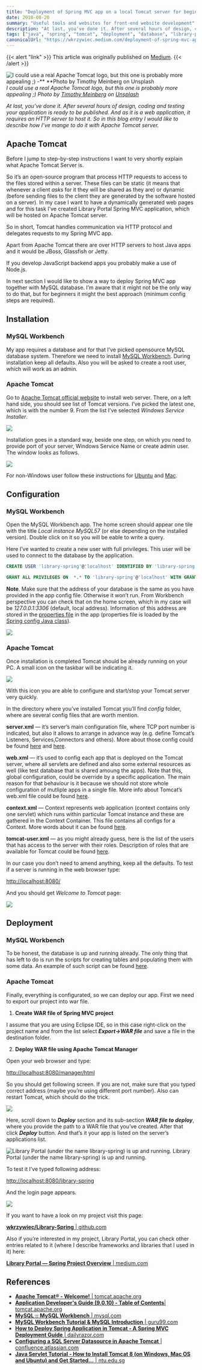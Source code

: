 ```yaml
---
title: "Deployment of Spring MVC app on a local Tomcat server for beginners"
date: 2018-08-20
summary: "Useful tools and websites for front-end website development"
description: "At last, you’ve done it. After several hours of design, coding and testing your application is ready to be published. And as it is a web application, it requires an HTTP server to host it. So in this blog entry I would like to describe how I’ve mange to do it with Apache Tomcat server."
tags: ["java", "spring", "tomcat", "deployment", "database", "library-project"]
canonicalUrl: "https://wkrzywiec.medium.com/deployment-of-spring-mvc-app-on-a-local-tomcat-server-for-beginners-3dfff9161908"
---
```


{{< alert "link" >}}
This article was originally published on [Medium](https://wkrzywiec.medium.com/deployment-of-spring-mvc-app-on-a-local-tomcat-server-for-beginners-3dfff9161908).
{{< /alert >}}

![I could use a real Apache Tomcat logo, but this one is probably more appealing ;) -** **Photo by [Timothy Meinberg](https://unsplash.com/@tmbrg?utm_source=medium&utm_medium=referral) on [Unsplash](https://unsplash.com?utm_source=medium&utm_medium=referral)](https://cdn-images-1.medium.com/max/12000/0*VwhRNhuu0tiS-sEM)*I could use a real Apache Tomcat logo, but this one is probably more appealing ;) Photo by [Timothy Meinberg](https://unsplash.com/@tmbrg?utm_source=medium&utm_medium=referral) on [Unsplash](https://unsplash.com?utm_source=medium&utm_medium=referral)*

*At last, you’ve done it. After several hours of design, coding and testing your application is ready to be published. And as it is a web application, it requires an HTTP server to host it. So in this blog entry I would like to describe how I’ve mange to do it with Apache Tomcat server.*

## Apache Tomcat

Before I jump to step-by-step instructions I want to very shortly explain what Apache Tomcat Server is.

So it’s an open-source program that process HTTP requests to access to the files stored within a server. These files can be static (it means that whenever a client *asks* for it they will be shared as they are) or dynamic (before sending files to the client they are generated by the software hosted on a server). In my case I want to have a dynamically generated web pages and for this task I’ve created Library Portal Spring MVC application, which will be hosted on Apache Tomcat server.

So in short, Tomcat handles communication via HTTP protocol and delegates requests to my Spring MVC app.

Apart from Apache Tomcat there are over HTTP servers to host Java apps and it would be JBoss, Glassfish or Jetty.

If you develop JavaScript backend apps you probably make a use of Node.js.

In next section I would like to show a way to deploy Spring MVC app together with MySQL database. I’m aware that it might not be the only way to do that, but for beginners it might the best approach (minimum config steps are required).

## Installation

### MySQL Workbench

My app requires a database and for that I’ve picked opensource MySQL database system. Therefore we need to install [MySQL Workbench](https://www.mysql.com/products/workbench/). During installation keep all defaults. Also you will be asked to create a root user, which will work as an admin.

### Apache Tomcat

Go to [Apache Tomcat official website](http://tomcat.apache.org/) to install web server. There, on a left hand side, you should see list of Tomcat versions. I’ve picked the latest one, which is with the number 9. From the list I’ve selected *Windows Service Installer*.

![](https://cdn-images-1.medium.com/max/2000/1*WUy1iAbiGXJy9TwSuN0ZHQ.png)

Installation goes in a standard way, beside one step, on which you need to provide port of your server, Windows Service Name or create admin user. The window looks as follows.

![](https://cdn-images-1.medium.com/max/2000/1*O25lZIhPQAVWlNGrh3vJhg.png)

For non-Windows user follow these instructions for [Ubuntu](https://www.digitalocean.com/community/tutorials/install-tomcat-9-ubuntu-1804) and [Mac](http://www.ntu.edu.sg/home/ehchua/programming/howto/tomcat_howto.html).

## Configuration

### MySQL Workbench

Open the MySQL Workbench app. The home screen should appear one tile with the title *Local instance MySQL57* (or else depending on the installed version). Double click on it so you will be eable to write a query.

Here I’ve wanted to create a new user with full privileges. This user will be used to connect to the database by the application.

```sql
CREATE USER 'library-spring'@'localhost' IDENTIFIED BY 'library-spring';

GRANT ALL PRIVILEGES ON  *.* TO 'library-spring'@'localhost' WITH GRANT OPTION;
```

**Note**. Make sure that the address of your database is the same as you have provided in the app config file. Otherwise it won’t run. From Workbench perspective you can check that on the home screen, which in my case will be *127.0.0.1:3306* (default, local address). Information of this address are stored in the [properties file](https://github.com/wkrzywiec/Library-Spring/blob/master/src/main/resources/properties/datasource.properties) in the app (properties file is loaded by the [Spring config Java class](https://github.com/wkrzywiec/Library-Spring/blob/master/src/main/java/com/wkrzywiec/spring/library/config/LibraryConfig.java)).

![](https://cdn-images-1.medium.com/max/2000/1*n5svyCBiVVC5_fmnkoL63w.png)

### Apache Tomcat

Once installation is completed Tomcat should be already running on your PC. A small icon on the taskbar will be indicating it.

![](https://cdn-images-1.medium.com/max/2000/1*A8r8ivsTCXrF_ztGXaMgJA.png)

With this icon you are able to configure and start/stop your Tomcat server very quickly.

In the directory where you’ve installed Tomcat you’ll find *config* folder, where are several config files that are worth mention.

**server.xml** — it’s server’s main configuration file, where TCP port number is indicated, but also it allows to arrange in advance way (e.g. define Tomcat’s Listeners, Services,Connectors and others). More about those config could be found [here](https://examples.javacodegeeks.com/enterprise-java/tomcat/tomcat-server-xml-configuration-example/) and [here](https://www.akadia.com/download/soug/tomcat/html/tomcat_server_xml.html).

**web.xml** — it’s used to config each app that is deployed on the Tomcat server, where all servlets are defined and also some external resources as well (like test database that is shared amoung the apps). Note that this, global configuration, could be override by a specific application. The main reason for that behaviour is it because we should not store whole configuration of mutliple apps in a single file. More info about Tomcat’s web.xml file could be found [here](https://examples.javacodegeeks.com/enterprise-java/tomcat/tomcat-web-xml-configuration-example/).

**context.xml** — Context represents web application (context contains only one servlet) which runs within particular Tomcat instance and these are gathered in the Context Container. This file contains all configs for a Context. More words about it can be found [here](https://examples.javacodegeeks.com/enterprise-java/tomcat/tomcat-context-xml-configuration-example/).

**tomcat-user.xml** — as you might already guess, here is the list of the users that has access to the server with their roles. Description of roles that are available for Tomcat could be found [here](https://tomcat.apache.org/tomcat-9.0-doc/manager-howto.html#Configuring_Manager_Application_Access).

In our case you don’t need to amend anything, keep all the defaults. To test if a server is running in the web browser type:

[http://localhost:8080/](http://localhost:8080/)

And you should get *Welcome to Tomcat* page:

![](https://cdn-images-1.medium.com/max/2000/1*7fanvHqeYMy2vov-LUyzpA.png)

## Deployment

### MySQL Workbench

To be honest, the database is up and running already. The only thing that has left to do is run the scripts for creating tables and populating them with some data. An example of such script can be found [here](https://github.com/wkrzywiec/Library-Spring/blob/master/src/main/resources/V1__library.sql).

### Apache Tomcat

Finally, everything is configurated, so we can deploy our app. First we need to export our project into war file.

1. **Create WAR file of Spring MVC project**

I assume that you are using Eclipse IDE, so in this case right-click on the project name and from the list select ***Export->WAR file*** and save a file in the destination folder.

2. **Deploy WAR file using Apache Tomcat Manager**

Open your web browser and type:

[http://localhost:8080/manager/html](http://localhost:8080/manager/html)

So you should get following screen. If you are not, make sure that you typed correct address (maybe you’re using different port number). Also can restart Tomcat, which should do the trick.

![](https://cdn-images-1.medium.com/max/2686/1*940brzeXbPK7eJa40TnvOg.png)

Here, scroll down to ***Deploy*** section and its sub-section ***WAR file to deploy***, where you provide the path to a WAR file that you’ve created. After that click ***Deploy*** button. And that’s it your app is listed on the server’s applications list.

![Library Portal (under the name library-spring) is up and running.](https://cdn-images-1.medium.com/max/2690/1*x205WOF-jdMf2nLBE3YnTQ.png) Library Portal (under the name library-spring) is up and running.

To test it I’ve typed following address:

[http://localhost:8080/library-spring](http://localhost:8080/library-spring)

And the login page appears.

![](https://cdn-images-1.medium.com/max/2728/1*rWVqILDXtDJhI7y-2M3lhg.png)

If you want to have a look on my project visit this page:

[**wkrzywiec/Library-Spring** | github.com](https://github.com/wkrzywiec/Library-Spring)

Also if you’re interested in my project, Library Portal, you can check other entries related to it (where I describe frameworks and libraries that I used in it) here:

[**Library Portal — Spring Project Overview** | medium.com](https://medium.com/@wkrzywiec/library-portal-spring-project-overview-ddbf910dcb95)

## References

* [**Apache Tomcat® - Welcome!** | tomcat.apache.org](http://tomcat.apache.org/)
* [**Application Developer's Guide (9.0.10) - Table of Contents**| tomcat.apache.org](https://tomcat.apache.org/tomcat-9.0-doc/appdev/index.html)
* [**MySQL :: MySQL Workbench** | mysql.com](https://www.mysql.com/products/workbench/)
* [**MySQL Workbench Tutorial & MySQL Introduction** | guru99.com](https://www.guru99.com/introduction-to-mysql-workbench.html)
* [**How to Deploy Spring Application in Tomcat - A Spring MVC Deployment Guide** | dailyrazor.com](https://www.dailyrazor.com/blog/how-to-deploy-spring-application-in-tomcat/)
* [**Configuring a SQL Server Datasource in Apache Tomcat** | confluence.atlassian.com](https://confluence.atlassian.com/conf59/configuring-a-sql-server-datasource-in-apache-tomcat-792499577.html)
* [**Java Servlet Tutorial - How to Install Tomcat 8 (on Windows, Mac OS and Ubuntu) and Get Started…** | ntu.edu.sg](http://www.ntu.edu.sg/home/ehchua/programming/howto/tomcat_howto.html)
